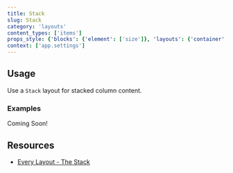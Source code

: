 ```yaml
---
title: Stack
slug: Stack
category: 'layouts'
content_types: ['items']
props_style: {'blocks': {'element': ['size']}, 'layouts': {'container': ['container', 'size']}}
context: ['app.settings']
---
```


## Usage

Use a `Stack` layout for stacked column content.

### Examples

<p class="feedback:prose status:default bg:default:100 variant:bare emoji:default">Coming Soon!</p>

## Resources

- [Every Layout - The Stack](https://every-layout.dev/layouts/stack/)
